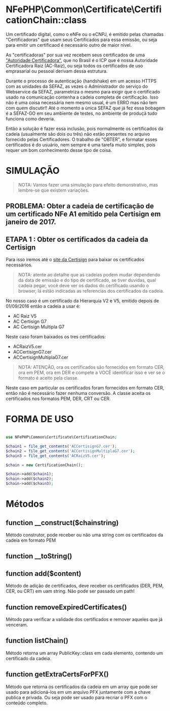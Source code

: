 # NFePHP\Common\Certificate\CertificationChain::class

Um certificado digital, como o eNFe ou o eCNPJ, é emitido pelas chamadas "Certificadoras" que usam seus Certificados para essa emissão, ou seja para emitir um certificaod é necessário outro de maior nivel.

As "certificadoras" por sua vez recebem seus certificados de uma ["Autoridade Certificadora"](http://www.iti.gov.br/icp-brasil/certificados), que no Brasil é o ICP que é nossa Autoridade Certificadora Raiz (AC-Raiz), ou seja todos os certificados de uso emprasarial ou pessoal derivam dessa estrutura. 

Durante o processo de autenticação (handshake) em um acesso HTTPS com as unidades da SEFAZ, as vezes o Administrador do serviço do Webservice da SEFAZ, parametriza o mesmo para exigir que o certificado usado na comunicação contenha a cadeia completa de certificação.
Isso não é uma coisa necessária nem mesmo usual, é um ERRO mas não tem com quem discutir!! 
Até o momento a única SEFAZ que já fez essa bobagem é a SEFAZ-GO em seu ambiente de testes, no ambiente de produçã tudo funciona como deveria.

Então a solução é fazer essa inclusão, pois normalmente os certificados da cadeia (usualmente são dois ou três) não estão presentes no arquivo fornecido pelas Certificadores.
O trabalho de "OBTER", e formatar esses certificados é do usuário, nem sempre é uma tarefa muito simples, pois requer um bom conhecimento desse tipo de coisa. 

# SIMULAÇÃO

> NOTA: Vamos fazer uma simulação para efeito demonstrativo, mas lembre-se que existem variações.

## PROBLEMA: Obter a cadeia de certificação de um certificado NFe A1 emitido pela Certisign em janeiro de 2017.

## ETAPA 1 : Obter os certificados da cadeia da Certisign

Para isso iremos até o [site da Certisign](https://www.certisign.com.br/atendimento-suporte/downloads/hierarquias/icp-brasil/nf-e) para baixar os certificados necessários. 

> NOTA: atente ao detalhe que as cadeias podem mudar dependendo da data de emissão e do tipo de certificado, se tiver duvidas, qual cadeia pegar, você deve ver os dados do certificado usando o browser, lá estão indicadas as referencias dos certificados da cadeia.

No nosso caso é um certificado da Hierarquia V2 e V5, emitido depois de 01/09/2016 então a cadeia a usar é:

- AC Raiz V5
- AC Certisign G7
- AC Certisign Multipla G7

Neste caso foram baixados os tres certificados:

- ACRaizV5.cer
- ACCertisignG7.cer
- ACCertisignMultiplaG7.cer

> NOTA: ATENÇÃO, ora os certificados são fornecidos em formato CER, ora em PEM, ora em DER e compete a VOCÊ identificar isso e ver se o formato é aceito pela classe.

Neste caso em particular os certificados foram fornecidos em formato CER, então não é necessário fazer nenhuma conversão.
A classe aceita os certificados nos formatos PEM, DER, CRT ou CER.


# FORMA DE USO

```php

use NFePHP\Common\Certificate\CertificationChain;

$chain1 = file_get_contents('ACCertisignG7.cer');
$chain2 = file_get_contents('ACCertisignMultiplaG7.cer');
$chain3 = file_get_contents('ACRaizV5.cer');

$chain = new CertificationChain();

$chain->add($chain1);
$chain->add($chain2);
$chain->add($chain3);

```

# Métodos 

## function __construct($chainstring)

Método construtor, pode receber ou não uma string com os certificados da cadeia em formato PEM

## function __toString()

## function add($content)

Método de adição de certificados, deve receber os certificados (DER, PEM, CER, ou CRT) em uam string. Não pode ser passado um path! 

## function removeExpiredCertificates()

Método para verificar a validade dos certificados e remover aqueles que já venceram.

## function listChain()

Método retorna um array PublicKey::class em cada elemento, contendo um certificado da cadeia.

## function getExtraCertsForPFX()

Método que retorna os certificados da cadeia em um array que pode ser usado para adicioná-los em um arquivo PFX juntamente com a chave publica e privada.
Ou seja pode ser usado para recriar o PFX com o conteúdo completo.